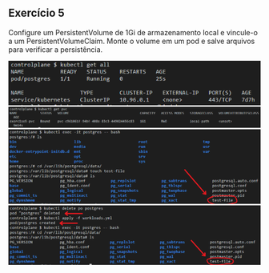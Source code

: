 ## Exercício 5

Configure um PersistentVolume de 1Gi de armazenamento local e vincule-o a um PersistentVolumeClaim. Monte o volume em um pod e salve arquivos para verificar a persistência.

<div align="center"><img src="../assets/image5.png"/></div>
<div align="center"><img src="../assets/image5-1.png"/></div>
<div align="center"><img src="../assets/image5-2.png"/></div>
<div align="center"><img src="../assets/image5-3.png"/></div>